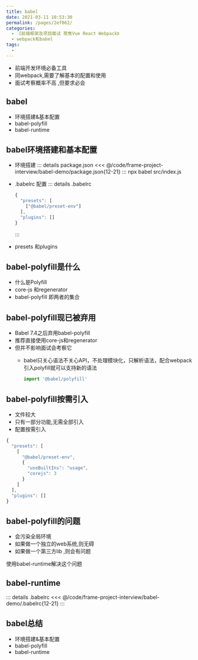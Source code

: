 ```yaml
---
title: babel
date: 2021-03-11 10:53:30
permalink: /pages/2ef062/
categories:
  - 《前端框架及项目面试 聚焦Vue React Webpack》
  - webpack和babel
tags:
  - 
---
```


* 前端开发环境必备工具
* 同webpack,需要了解基本的配置和使用
* 面试考察概率不高 ,但要求必会

## babel

* 环境搭建&基本配置
* babel-polyfill
* babel-runtime

## babel环境搭建和基本配置

* 环境搭建
  ::: details package.json
  <<< @/code/frame-project-interview/babel-demo/package.json{12-21}
  :::
  npx babel src/index.js
* .babelrc 配置
  ::: details .babelrc

  ``` js
  {
    "presets": [
      ["@babel/preset-env"]
    ],
    "plugins": []
  }
  ```

  :::
* presets 和plugins

## babel-polyfill是什么

* 什么是Polyfill
* core-js 和regenerator
* babel-polyfill 即两者的集合

## babel-polyfill现已被弃用

* Babel 7.4之后弃用babel-polyfill
* 推荐直接使用core-js和regenerator
* 但并不影响面试会考察它
  * babel只关心语法不关心API，不处理模块化，只解析语法，配合webpack引入polyfill就可以支持新的语法
  
    ``` js
    import '@babel/polyfill'
    ```

## babel-polyfill按需引入

* 文件较大
* 只有一部分功能,无需全部引入
* 配置按需引入

``` js
{
  "presets": [
    [
      "@babel/preset-env",
      {
        "useBuiltIns": "usage",
        "corejs": 3
      }
    ]
  ],
  "plugins": []
}
```

## babel-polyfill的问题

* 会污染全局环境
* 如果做一个独立的web系统,则无碍
* 如果做一个第三方lib ,则会有问题

使用babel-runtime解决这个问题

## babel-runtime

::: details .babelrc
<<< @/code/frame-project-interview/babel-demo/.babelrc{12-21}
:::

## babel总结

* 环境搭建&基本配置
* babel-polyfill
* babel-runtime
